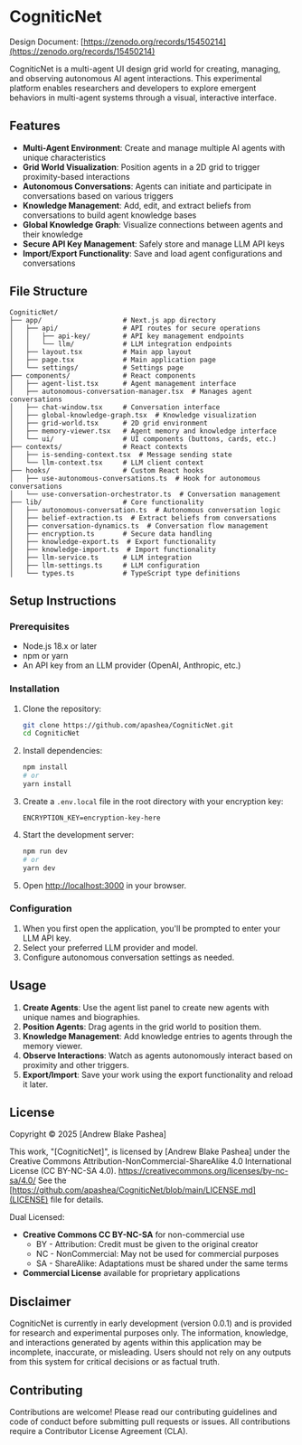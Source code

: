# CogniticNet

Design Document: [https://zenodo.org/records/15450214](https://zenodo.org/records/15450214)

CogniticNet is a multi-agent UI design grid world for creating, managing, and observing autonomous AI agent interactions. This experimental platform enables researchers and developers to explore emergent behaviors in multi-agent systems through a visual, interactive interface.

## Features

- **Multi-Agent Environment**: Create and manage multiple AI agents with unique characteristics
- **Grid World Visualization**: Position agents in a 2D grid to trigger proximity-based interactions
- **Autonomous Conversations**: Agents can initiate and participate in conversations based on various triggers
- **Knowledge Management**: Add, edit, and extract beliefs from conversations to build agent knowledge bases
- **Global Knowledge Graph**: Visualize connections between agents and their knowledge
- **Secure API Key Management**: Safely store and manage LLM API keys
- **Import/Export Functionality**: Save and load agent configurations and conversations

## File Structure

```
CogniticNet/
├── app/                    # Next.js app directory
│   ├── api/                # API routes for secure operations
│   │   ├── api-key/        # API key management endpoints
│   │   └── llm/            # LLM integration endpoints
│   ├── layout.tsx          # Main app layout
│   ├── page.tsx            # Main application page
│   └── settings/           # Settings page
├── components/             # React components
│   ├── agent-list.tsx      # Agent management interface
│   ├── autonomous-conversation-manager.tsx  # Manages agent conversations
│   ├── chat-window.tsx     # Conversation interface
│   ├── global-knowledge-graph.tsx  # Knowledge visualization
│   ├── grid-world.tsx      # 2D grid environment
│   ├── memory-viewer.tsx   # Agent memory and knowledge interface
│   └── ui/                 # UI components (buttons, cards, etc.)
├── contexts/               # React contexts
│   ├── is-sending-context.tsx  # Message sending state
│   └── llm-context.tsx     # LLM client context
├── hooks/                  # Custom React hooks
│   ├── use-autonomous-conversations.ts  # Hook for autonomous conversations
│   └── use-conversation-orchestrator.ts  # Conversation management
├── lib/                    # Core functionality
│   ├── autonomous-conversation.ts  # Autonomous conversation logic
│   ├── belief-extraction.ts  # Extract beliefs from conversations
│   ├── conversation-dynamics.ts  # Conversation flow management
│   ├── encryption.ts       # Secure data handling
│   ├── knowledge-export.ts  # Export functionality
│   ├── knowledge-import.ts  # Import functionality
│   ├── llm-service.ts      # LLM integration
│   ├── llm-settings.ts     # LLM configuration
│   └── types.ts            # TypeScript type definitions
```

## Setup Instructions

### Prerequisites

- Node.js 18.x or later
- npm or yarn
- An API key from an LLM provider (OpenAI, Anthropic, etc.)

### Installation

1. Clone the repository:
   ```bash
   git clone https://github.com/apashea/CogniticNet.git
   cd CogniticNet
   ```

2. Install dependencies:
   ```bash
   npm install
   # or
   yarn install
   ```

3. Create a `.env.local` file in the root directory with your encryption key:
   ```
   ENCRYPTION_KEY=encryption-key-here
   ```

4. Start the development server:
   ```bash
   npm run dev
   # or
   yarn dev
   ```

5. Open [http://localhost:3000](http://localhost:3000) in your browser.

### Configuration

1. When you first open the application, you'll be prompted to enter your LLM API key.
2. Select your preferred LLM provider and model.
3. Configure autonomous conversation settings as needed.

## Usage

1. **Create Agents**: Use the agent list panel to create new agents with unique names and biographies.
2. **Position Agents**: Drag agents in the grid world to position them.
3. **Knowledge Management**: Add knowledge entries to agents through the memory viewer.
4. **Observe Interactions**: Watch as agents autonomously interact based on proximity and other triggers.
5. **Export/Import**: Save your work using the export functionality and reload it later.

## License
Copyright © 2025 [Andrew Blake Pashea]

This work, "[CogniticNet]", is licensed by [Andrew Blake Pashea] under the Creative Commons Attribution-NonCommercial-ShareAlike 4.0 International License (CC BY-NC-SA 4.0).
https://creativecommons.org/licenses/by-nc-sa/4.0/
See the [https://github.com/apashea/CogniticNet/blob/main/LICENSE.md](LICENSE) file for details.

Dual Licensed:

- **Creative Commons CC BY-NC-SA** for non-commercial use
  - BY - Attribution: Credit must be given to the original creator
  - NC - NonCommercial: May not be used for commercial purposes
  - SA - ShareAlike: Adaptations must be shared under the same terms
- **Commercial License** available for proprietary applications

## Disclaimer

CogniticNet is currently in early development (version 0.0.1) and is provided for research and experimental purposes only. The information, knowledge, and interactions generated by agents within this application may be incomplete, inaccurate, or misleading. Users should not rely on any outputs from this system for critical decisions or as factual truth.

## Contributing

Contributions are welcome! Please read our contributing guidelines and code of conduct before submitting pull requests or issues. All contributions require a Contributor License Agreement (CLA).
